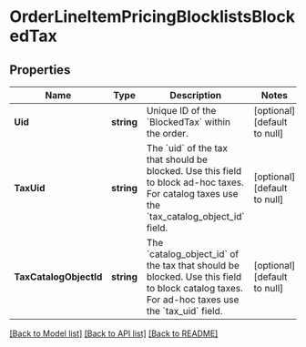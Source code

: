 # OrderLineItemPricingBlocklistsBlockedTax

## Properties
Name | Type | Description | Notes
------------ | ------------- | ------------- | -------------
**Uid** | **string** | Unique ID of the &#x60;BlockedTax&#x60; within the order. | [optional] [default to null]
**TaxUid** | **string** | The &#x60;uid&#x60; of the tax that should be blocked. Use this field to block  ad-hoc taxes. For catalog taxes use the &#x60;tax_catalog_object_id&#x60; field. | [optional] [default to null]
**TaxCatalogObjectId** | **string** | The &#x60;catalog_object_id&#x60; of the tax that should be blocked.  Use this field to block catalog taxes. For ad-hoc taxes use the  &#x60;tax_uid&#x60; field. | [optional] [default to null]

[[Back to Model list]](../README.md#documentation-for-models) [[Back to API list]](../README.md#documentation-for-api-endpoints) [[Back to README]](../README.md)

